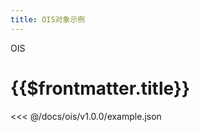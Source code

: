 ```yaml
---
title: OIS对象示例
---
```


<TitleSpan>OIS</TitleSpan>

# {{$frontmatter.title}}

<VersionWarning/>

<<< @/docs/ois/v1.0.0/example.json
